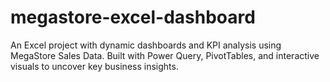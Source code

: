 # megastore-excel-dashboard
An Excel project with dynamic dashboards and KPI analysis using MegaStore Sales Data. Built with Power Query, PivotTables, and interactive visuals to uncover key business insights.
